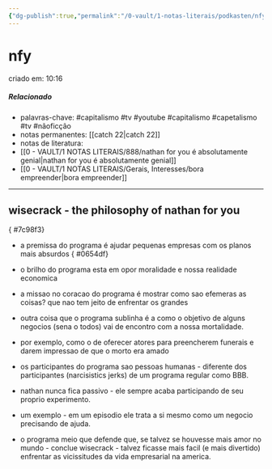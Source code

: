 ```yaml
---
{"dg-publish":true,"permalink":"/0-vault/1-notas-literais/podkasten/nfy/","tags":["capitalismo","tv","youtube","capetalismo","nãoficção"],"dgHomeLink":true,"dgShowLocalGraph":true,"dgShowFileTree":true,"dgEnableSearch":true}
---
```


# nfy
criado em: 10:16

##### Relacionado
- palavras-chave: #capitalismo #tv #youtube #capitalismo #capetalismo #tv #nãoficção 
- notas permanentes: [[catch 22\|catch 22]]
- notas de literatura:
- [[0 - VAULT/1 NOTAS LITERAIS/888/nathan for you é absolutamente genial\|nathan for you é absolutamente genial]]
- [[0 - VAULT/1 NOTAS LITERAIS/Gerais, Interesses/bora empreender\|bora empreender]]

---

## wisecrack - the philosophy of nathan for you
{ #7c98f3}


- a premissa do programa é ajudar pequenas empresas com os planos mais absurdos 
{ #0654df}

- o brilho do programa esta em opor moralidade e nossa realidade economica
- a missao no coracao do programa é mostrar como sao efemeras as coisas? que nao tem jeito de enfrentar os grandes
- outra coisa que o programa sublinha é a como o objetivo de alguns negocios (sena o todos) vai de encontro com a nossa mortalidade.
- por exemplo, como o de oferecer atores para preencherem funerais e darem impressao de que o morto era amado
- os participantes do programa sao pessoas humanas - diferente dos participantes (narcisistics jerks) de um programa regular como BBB.
- nathan nunca fica passivo - ele sempre acaba participando de seu proprio experimento.
- um exemplo - em um episodio ele trata a si mesmo como um negocio precisando de ajuda.
-  o programa meio que defende que, se talvez se houvesse mais amor no mundo - conclue wisecrack - talvez ficasse mais facil (e mais divertido) enfrentar as vicissitudes da vida empresarial na america.


